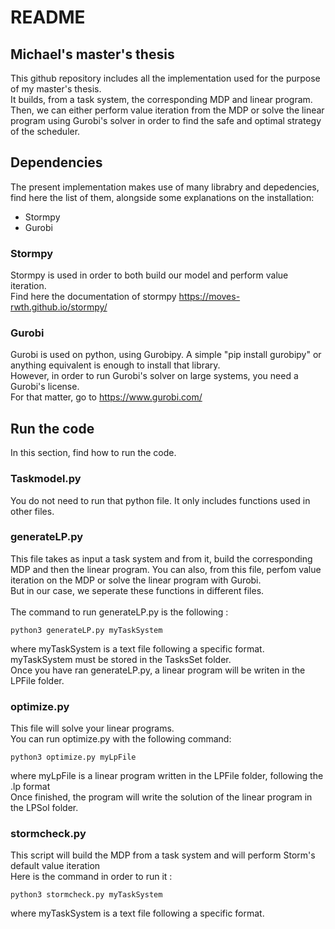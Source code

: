 # README

## Michael's master's thesis

This github repository includes all the implementation used for the purpose of my master's thesis. <br />
It builds, from a task system, the corresponding MDP and linear program. <br />
Then, we can either perform value iteration from the MDP or solve the linear program using Gurobi's solver in order to find the safe and optimal strategy of the scheduler.

## Dependencies

The present implementation makes use of many librabry and depedencies, find here the list of them, alongside some explanations on the installation:

- Stormpy
- Gurobi

### Stormpy

Stormpy is used in order to both build our model and perform value iteration. <br />
Find here the documentation of stormpy https://moves-rwth.github.io/stormpy/

### Gurobi

Gurobi is used on python, using Gurobipy. A simple "pip install gurobipy" or anything equivalent is enough to install that library. <br />
However, in order to run Gurobi's solver on large systems, you need a Gurobi's license. <br />
For that matter, go to https://www.gurobi.com/

## Run the code

In this section, find how to run the code. 

### Taskmodel.py

You do not need to run that python file. It only includes functions used in other files.

### generateLP.py

This file takes as input a task system and from it, build the corresponding MDP and then the linear program. You can also, from this file, perfom value iteration on the MDP or solve the linear program with Gurobi. <br />
But in our case, we seperate these functions in different files. <br />
<br />
The command to run generateLP.py is the following : <br />
```
python3 generateLP.py myTaskSystem
```
where myTaskSystem is a text file following a specific format. <br />
myTaskSystem must be stored in the TasksSet folder. <br />
Once you have ran generateLP.py, a linear program will be writen in the LPFile folder. 

### optimize.py

This file will solve your linear programs. <br />
You can run optimize.py with the following command:
```
python3 optimize.py myLpFile
```
where myLpFile is a linear program written in the LPFile folder, following the .lp format <br />
Once finished, the program will write the solution of the linear program in the LPSol folder.

### stormcheck.py

This script will build the MDP from a task system and will perform Storm's default value iteration <br />
Here is the command in order to run it :
```
python3 stormcheck.py myTaskSystem
```
where myTaskSystem is a text file following a specific format. <br />
